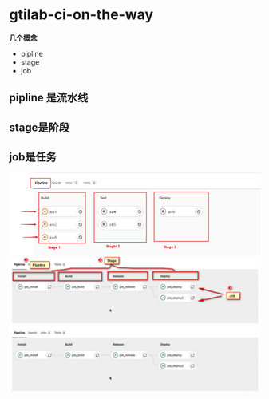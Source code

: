 # gtilab-ci-on-the-way

**几个概念**
*  pipline
* stage
* job

##  pipline 是流水线
##  stage是阶段
##  job是任务


![gitlab-pipline-intro](_image/gitlab-pipline-intro.png)
![gitlab-ci-arch](_image/gitlab-ci-arch.jpg)
![gitlab-ci](_image/gitlab-ci.jpg)

